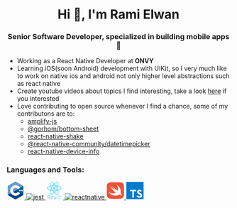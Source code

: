 <h1 align="center">Hi 👋, I'm Rami Elwan</h1>
<h3 align="center">Senior Software Developer, specialized in building mobile apps 📱</h3>


- Working as a React Native Developer at **ONVY**
- Learning iOS(soon Android) development with UIKit, so I very much like to work on native ios and android not only higher level abstractions such as react native
- Create youtube videos about topics I find interesting, take a look [here](https://www.youtube.com/@ramielwan48) if you interested
- Love contributing to open source whenever I find a chance, some of my contributons are to:
    - [amplify-js](https://github.com/aws-amplify/amplify-js/pull/13536)
    - [@gorhom/bottom-sheet](https://github.com/gorhom/react-native-bottom-sheet/pull/1095)
    - [react-native-shake](https://github.com/Doko-Demo-Doa/react-native-shake/pull/46)
    - [@react-native-community/datetimepicker](https://github.com/react-native-datetimepicker/datetimepicker/pull/785)
    - [react-native-device-info](https://github.com/react-native-device-info/react-native-device-info/pull/1599)



<h3 align="left">Languages and Tools:</h3>
<p align="left"> <a href="https://www.w3schools.com/cpp/" target="_blank" rel="noreferrer"> <img src="https://raw.githubusercontent.com/devicons/devicon/master/icons/cplusplus/cplusplus-original.svg" alt="cplusplus" width="40" height="40"/> </a> <a href="https://jestjs.io" target="_blank" rel="noreferrer"> <img src="https://www.vectorlogo.zone/logos/jestjsio/jestjsio-icon.svg" alt="jest" width="40" height="40"/> </a> <a href="https://reactjs.org/" target="_blank" rel="noreferrer"> <img src="https://raw.githubusercontent.com/devicons/devicon/master/icons/react/react-original-wordmark.svg" alt="react" width="40" height="40"/> </a> <a href="https://reactnative.dev/" target="_blank" rel="noreferrer"> <img src="https://reactnative.dev/img/header_logo.svg" alt="reactnative" width="40" height="40"/> </a> <a href="https://developer.apple.com/swift/" target="_blank" rel="noreferrer"> <img src="https://raw.githubusercontent.com/devicons/devicon/master/icons/swift/swift-original.svg" alt="swift" width="40" height="40"/> </a> <a href="https://www.typescriptlang.org/" target="_blank" rel="noreferrer"> <img src="https://raw.githubusercontent.com/devicons/devicon/master/icons/typescript/typescript-original.svg" alt="typescript" width="40" height="40"/> </a> </p>

